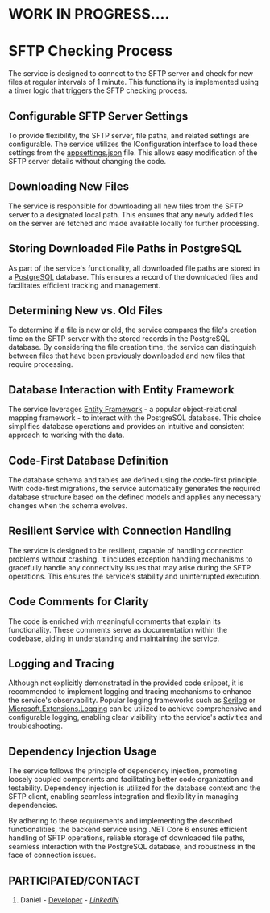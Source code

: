 # WORK IN PROGRESS....


# SFTP Checking Process

The service is designed to connect to the SFTP server and check for new files at regular intervals of 1 minute. This functionality is implemented using a timer logic that triggers the SFTP checking process.

## Configurable SFTP Server Settings

To provide flexibility, the SFTP server, file paths, and related settings are configurable. The service utilizes the IConfiguration interface to load these settings from the [appsettings.json](./appsettings.json) file. This allows easy modification of the SFTP server details without changing the code.

## Downloading New Files

The service is responsible for downloading all new files from the SFTP server to a designated local path. This ensures that any newly added files on the server are fetched and made available locally for further processing.

## Storing Downloaded File Paths in PostgreSQL

As part of the service's functionality, all downloaded file paths are stored in a [PostgreSQL](https://www.postgresql.org/) database. This ensures a record of the downloaded files and facilitates efficient tracking and management.

## Determining New vs. Old Files

To determine if a file is new or old, the service compares the file's creation time on the SFTP server with the stored records in the PostgreSQL database. By considering the file creation time, the service can distinguish between files that have been previously downloaded and new files that require processing.

## Database Interaction with Entity Framework

The service leverages [Entity Framework](https://docs.microsoft.com/en-us/ef/core/) - a popular object-relational mapping framework - to interact with the PostgreSQL database. This choice simplifies database operations and provides an intuitive and consistent approach to working with the data.

## Code-First Database Definition

The database schema and tables are defined using the code-first principle. With code-first migrations, the service automatically generates the required database structure based on the defined models and applies any necessary changes when the schema evolves.

## Resilient Service with Connection Handling

The service is designed to be resilient, capable of handling connection problems without crashing. It includes exception handling mechanisms to gracefully handle any connectivity issues that may arise during the SFTP operations. This ensures the service's stability and uninterrupted execution.

## Code Comments for Clarity

The code is enriched with meaningful comments that explain its functionality. These comments serve as documentation within the codebase, aiding in understanding and maintaining the service.

## Logging and Tracing

Although not explicitly demonstrated in the provided code snippet, it is recommended to implement logging and tracing mechanisms to enhance the service's observability. Popular logging frameworks such as [Serilog](https://serilog.net/) or [Microsoft.Extensions.Logging](https://docs.microsoft.com/en-us/aspnet/core/fundamentals/logging/?view=aspnetcore-6.0) can be utilized to achieve comprehensive and configurable logging, enabling clear visibility into the service's activities and troubleshooting.

## Dependency Injection Usage

The service follows the principle of dependency injection, promoting loosely coupled components and facilitating better code organization and testability. Dependency injection is utilized for the database context and the SFTP client, enabling seamless integration and flexibility in managing dependencies.

By adhering to these requirements and implementing the described functionalities, the backend service using .NET Core 6 ensures efficient handling of SFTP operations, reliable storage of downloaded file paths, seamless interaction with the PostgreSQL database, and robustness in the face of connection issues.


## PARTICIPATED/CONTACT

1. Daniel - [Developer](https://www.greatsampleresume.com/job-responsibilities/it-developer-responsibilities/) - *[LinkedIN](https://www.linkedin.com/in/danielsvas/)*
